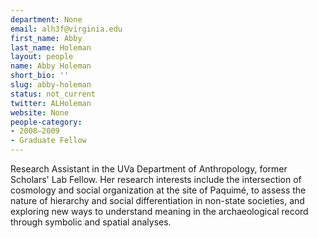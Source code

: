 ```yaml
---
department: None
email: alh3f@virginia.edu
first_name: Abby
last_name: Holeman
layout: people
name: Abby Holeman
short_bio: ''
slug: abby-holeman
status: not_current
twitter: ALHoleman
website: None
people-category:
- 2008–2009
- Graduate Fellow
---
```


Research Assistant in the UVa Department of Anthropology, former Scholars' Lab Fellow. Her research interests include the intersection of cosmology and social organization at the site of Paquimé, to assess the nature of hierarchy and social differentiation in non-state societies, and exploring new ways to understand meaning in the archaeological record through symbolic and spatial analyses.

